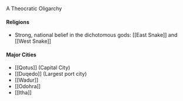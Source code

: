 A Theocratic Oligarchy  

#### Religions
- Strong, national belief in the dichotomous gods: [[East Snake]] and [[West Snake]]


#### Major Cities
- [[Qotus]] (Capital City)
- [[Duqedo]] (Largest port city)
- [[Wadur]]
- [[Odohra]]
- [[Itha]]
